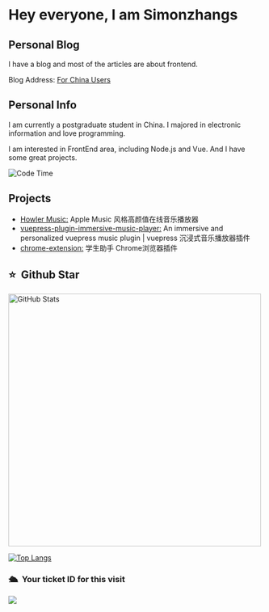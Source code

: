 # Hey everyone, I am Simonzhangs

## Personal Blog

I have a blog and most of the articles are about frontend.

Blog Address: [For China Users](https://simonzhangs.github.io/)

## Personal Info

I am currently a postgraduate student in China. I majored in electronic information and love programming.

I am interested in FrontEnd area, including Node.js and Vue. And I have some great projects.

<img alt="Code Time" src="https://img.shields.io/endpoint?style=flat&url=https://codetime-api.datreks.com/badge/1615?logoColor=white%26project=%26recentMS=0%26showProject=false" />

## Projects

- [Howler Music:](http:www.woaitouxiang.top) Apple Music 风格高颜值在线音乐播放器
- [vuepress-plugin-immersive-music-player:](https://www.npmjs.com/package/vuepress-plugin-immersive-music-player) An immersive and personalized vuepress music plugin | vuepress 沉浸式音乐播放器插件
- [chrome-extension:](https://github.com/bitdance-team/chrome-extension) 学生助手 Chrome浏览器插件

## ⭐️ &nbsp;Github Star

<span><img width="500px"  alt="GitHub Stats" src="https://github-readme-stats.vercel.app/api?username=simonzhangs&count_private=true&show_icons=true"/></span>

<span>[![Top Langs](https://github-readme-stats.vercel.app/api/top-langs/?username=simonzhangs&layout=compact)](https://github.com/simonzhangs)</span>

### 🛳 &nbsp;Your ticket ID for this visit
<img src="https://profile-counter.glitch.me/simonzhangs/count.svg" />

<!---
simonzhangs/simonzhangs is a ✨ special ✨ repository because its `README.md` (this file) appears on your GitHub profile.
You can click the Preview link to take a look at your changes.
--->
